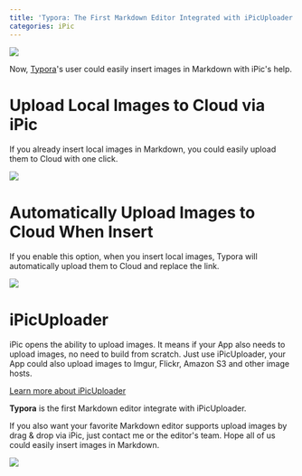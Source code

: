 ```yaml
---
title: 'Typora: The First Markdown Editor Integrated with iPicUploader'
categories: iPic
---
```


![](https://farm6.staticflickr.com/5675/31078664840_e837b5e62b_o.jpg)

Now, [Typora](http://www.typora.io/)'s user could easily insert images in Markdown with iPic's help.

# Upload Local Images to Cloud via iPic

If you already insert local images in Markdown, you could easily upload them to Cloud with one click.

![](https://farm6.staticflickr.com/5608/31412408656_f5ac8b9b84_o.gif)

<!-- more -->

# Automatically Upload Images to Cloud When Insert

If you enable this option, when you insert local images, Typora will automatically upload them to Cloud and replace the link.

![](https://farm6.staticflickr.com/5619/30641284383_9b8661751f_o.gif)

# iPicUploader

iPic opens the ability to upload images. It means if your App also needs to upload images, no need to build from scratch. Just use iPicUploader, your App could also upload images to Imgur, Flickr, Amazon S3 and other image hosts.

[Learn more about iPicUploader](http://toolinbox.net/en/iPic/iPicUploader.html)

**Typora** is the first Markdown editor integrate with iPicUploader.

If you also want your favorite Markdown editor supports upload images by drag & drop via iPic, just contact me or the editor's team. Hope all of us could easily insert images in Markdown.

![](https://farm6.staticflickr.com/5679/31449195775_ac62afd01b_o.gif)




